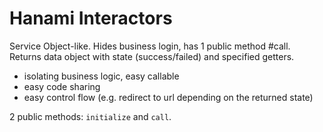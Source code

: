 # Hanami Interactors

Service Object-like.
Hides business login, has 1 public method #call.
Returns data object with state (success/failed) and specified getters.

- isolating business logic, easy callable
- easy code sharing
- easy control flow (e.g. redirect to url depending on the returned state)

2 public methods: `initialize` and `call`.